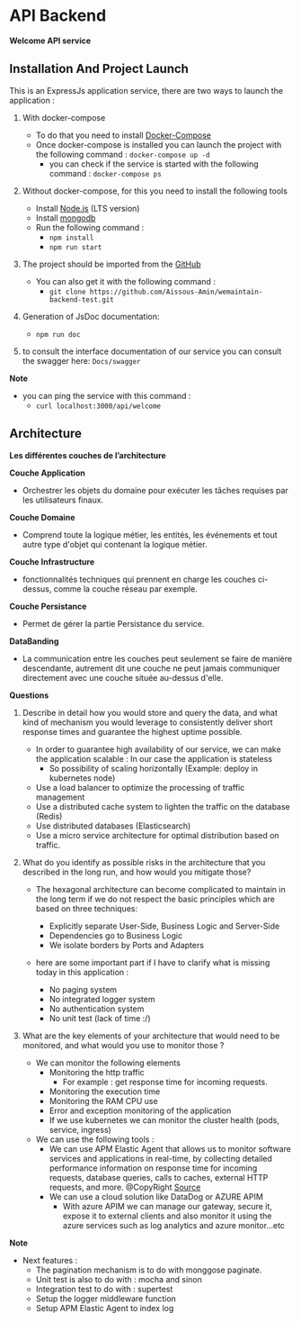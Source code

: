 # API Backend
**Welcome API service**

## Installation And Project Launch 

This is an ExpressJs application service, there are two ways to launch the application :
1. With docker-compose
    - To do that you need to install [Docker-Compose](https://docs.docker.com/compose/install/)
    - Once docker-compose is installed you can launch the project with the following command : `docker-compose up -d`
        - you can check if the service is started with the following command : `docker-compose ps`

2. Without docker-compose, for this you need to install the following tools
    - Install [Node.js](https://nodejs.org) (LTS version)
    - Install [mongodb](https://docs.mongodb.com/manual/tutorial/install-mongodb-on-windows/#install-mongodb-community-edition)
    - Run the following command :
        - `npm install`
        - `npm run start`
        
3. The project should be imported from the [GitHub](https://github.com/Aissous-Amin/wemaintain-backend-test/tree/develop)
     - You can also get it with the following command : 
          - `git clone https://github.com/Aissous-Amin/wemaintain-backend-test.git`
              
4. Generation of JsDoc documentation:
     - `npm run doc`
     
5. to consult the interface documentation of our service you can consult the swagger here: `Docs/swagger`
     
**Note** 
- you can ping the service with this command : 
    - `curl localhost:3000/api/welcome`

## Architecture

**Les différentes couches de l’architecture**

****Couche Application**** 
- Orchestrer les objets du domaine pour exécuter les tâches requises par les utilisateurs finaux.

****Couche Domaine**** 
- Comprend toute la logique métier, les entités, les événements et tout autre type d'objet qui contenant la logique métier.

****Couche Infrastructure**** 
- fonctionnalités techniques qui prennent en charge les couches ci-dessus, comme la couche réseau par exemple.

****Couche Persistance**** 
- Permet de gérer la partie Persistance du service.

****DataBanding****
- La communication entre les couches peut seulement se faire de manière descendante, autrement dit une couche ne peut jamais communiquer directement avec une couche située au-dessus d'elle.

**Questions**

1. Describe in detail how you would store and query the data, and what kind of mechanism you would leverage to consistently deliver short response times and guarantee the highest uptime possible.
   - In order to guarantee high availability of our service, we can make the application scalable : In our case the application is stateless
        - So possibility of scaling horizontally (Example: deploy in kubernetes node)
   - Use a load balancer to optimize the processing of traffic management
   - Use a distributed cache system to lighten the traffic on the database (Redis)
   - Use distributed databases (Elasticsearch)
   - Use a micro service architecture for optimal distribution based on traffic.
   
   
2. What do you identify as possible risks in the architecture that you described in the long run, and how would you mitigate those?
   - The hexagonal architecture can become complicated to maintain in the long term if we do not respect the basic principles which are based on three techniques:
        - Explicitly separate User-Side, Business Logic and Server-Side
        - Dependencies go to Business Logic
        - We isolate borders by Ports and Adapters
   
   - here are some important part if I have to clarify what is missing today in this application :
        - No paging system
        - No integrated logger system
        - No authentication system
        - No unit test (lack of time :/)
3. What are the key elements of your architecture that would need to be monitored, and what would you use to monitor those ?
   - We can monitor the following elements
        - Monitoring the http traffic
            - For example : get response time for incoming requests.
        - Monitoring the execution time
        - Monitoring the RAM CPU use
        - Error and exception monitoring of the application
        - If we use kubernetes we can monitor the cluster health (pods, service, ingress)
   - We can use the following tools :
        - We can use APM Elastic Agent that allows us to monitor software services and applications in real-time, by collecting detailed performance information on response time for incoming requests, database queries, calls to caches, external HTTP requests, and more. @CopyRight [Source](https://www.elastic.co/fr/apm?ultron=B-Stack-Trials-EMEA-S-FR-BMM&gambit=Elasticsearch-APM&blade=adwords-s&hulk=cpc&Device=c&thor=%2Bapm%20%2Belasticsearch&gclid=CjwKCAiAmrOBBhA0EiwArn3mfGz4VZhMGU-N7HfJyagy3LOIDFXBNITkwdWA7P9jQ9Us16oax0GIpBoCrtQQAvD_BwE)
        - We can use a cloud solution like DataDog or  AZURE APIM
            - With azure APIM we can manage our gateway, secure it, expose it to external clients and also monitor it using the azure services such as log analytics and azure monitor…etc


**Note**
- Next features :
    - The pagination mechanism is to do with monggose paginate.
    - Unit test is also to do with : mocha and sinon
    - Integration test to do with : supertest
    - Setup the logger middleware function 
    - Setup APM Elastic Agent to index log
